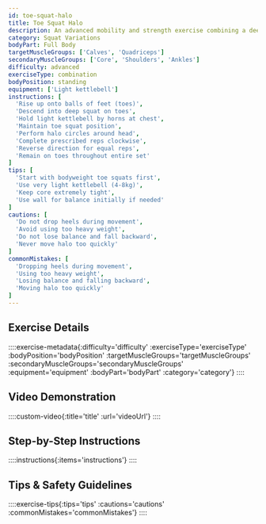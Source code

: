 ```yaml
---
id: toe-squat-halo
title: Toe Squat Halo
description: An advanced mobility and strength exercise combining a deep toe squat position with circular halo movement, challenging balance, ankle flexibility, and core stability simultaneously.
category: Squat Variations
bodyPart: Full Body
targetMuscleGroups: ['Calves', 'Quadriceps']
secondaryMuscleGroups: ['Core', 'Shoulders', 'Ankles']
difficulty: advanced
exerciseType: combination
bodyPosition: standing
equipment: ['Light kettlebell']
instructions: [
  'Rise up onto balls of feet (toes)',
  'Descend into deep squat on toes',
  'Hold light kettlebell by horns at chest',
  'Maintain toe squat position',
  'Perform halo circles around head',
  'Complete prescribed reps clockwise',
  'Reverse direction for equal reps',
  'Remain on toes throughout entire set'
]
tips: [
  'Start with bodyweight toe squats first',
  'Use very light kettlebell (4-8kg)',
  'Keep core extremely tight',
  'Use wall for balance initially if needed'
]
cautions: [
  'Do not drop heels during movement',
  'Avoid using too heavy weight',
  'Do not lose balance and fall backward',
  'Never move halo too quickly'
]
commonMistakes: [
  'Dropping heels during movement',
  'Using too heavy weight',
  'Losing balance and falling backward',
  'Moving halo too quickly'
]
---
```


## Exercise Details

::::exercise-metadata{:difficulty='difficulty' :exerciseType='exerciseType' :bodyPosition='bodyPosition' :targetMuscleGroups='targetMuscleGroups' :secondaryMuscleGroups='secondaryMuscleGroups' :equipment='equipment' :bodyPart='bodyPart' :category='category'}
::::

## Video Demonstration

::::custom-video{:title='title' :url='videoUrl'}
::::

## Step-by-Step Instructions

::::instructions{:items='instructions'}
::::

## Tips & Safety Guidelines

::::exercise-tips{:tips='tips' :cautions='cautions' :commonMistakes='commonMistakes'}
::::
